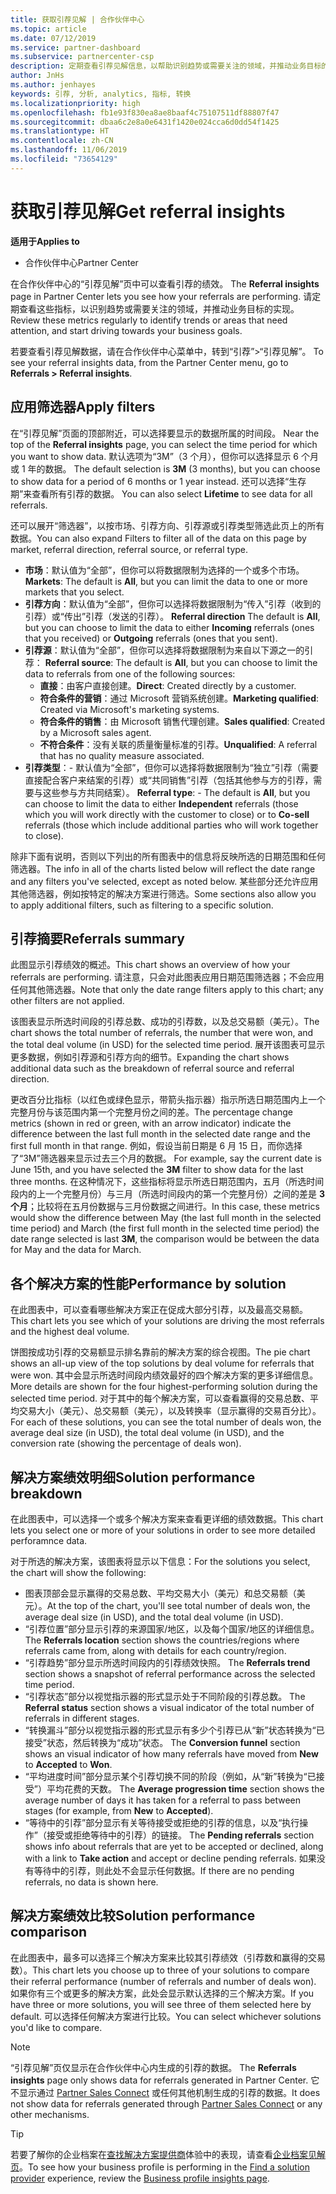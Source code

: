 ```yaml
---
title: 获取引荐见解 | 合作伙伴中心
ms.topic: article
ms.date: 07/12/2019
ms.service: partner-dashboard
ms.subservice: partnercenter-csp
description: 定期查看引荐见解信息，以帮助识别趋势或需要关注的领域，并推动业务目标的实现。
author: JnHs
ms.author: jenhayes
keywords: 引荐, 分析, analytics, 指标, 转换
ms.localizationpriority: high
ms.openlocfilehash: fb1e93f830ea8ae8baaf4c75107511df88807f47
ms.sourcegitcommit: dbaa6c2e8a0e6431f1420e024cca6d0dd54f1425
ms.translationtype: HT
ms.contentlocale: zh-CN
ms.lasthandoff: 11/06/2019
ms.locfileid: "73654129"
---
```

# <a name="get-referral-insights"></a><span data-ttu-id="8a56e-104">获取引荐见解</span><span class="sxs-lookup"><span data-stu-id="8a56e-104">Get referral insights</span></span>

<span data-ttu-id="8a56e-105">**适用于**</span><span class="sxs-lookup"><span data-stu-id="8a56e-105">**Applies to**</span></span>

- <span data-ttu-id="8a56e-106">合作伙伴中心</span><span class="sxs-lookup"><span data-stu-id="8a56e-106">Partner Center</span></span>

<span data-ttu-id="8a56e-107">在合作伙伴中心的“引荐见解”页中可以查看引荐的绩效。 </span><span class="sxs-lookup"><span data-stu-id="8a56e-107">The **Referral insights** page in Partner Center lets you see how your referrals are performing.</span></span> <span data-ttu-id="8a56e-108">请定期查看这些指标，以识别趋势或需要关注的领域，并推动业务目标的实现。</span><span class="sxs-lookup"><span data-stu-id="8a56e-108">Review these metrics regularly to identify trends or areas that need attention, and start driving towards your business goals.</span></span>

<span data-ttu-id="8a56e-109">若要查看引荐见解数据，请在合作伙伴中心菜单中，转到“引荐”>“引荐见解”。 </span><span class="sxs-lookup"><span data-stu-id="8a56e-109">To see your referral insights data, from the Partner Center menu, go to **Referrals > Referral insights**.</span></span>

## <a name="apply-filters"></a><span data-ttu-id="8a56e-110">应用筛选器</span><span class="sxs-lookup"><span data-stu-id="8a56e-110">Apply filters</span></span>

<span data-ttu-id="8a56e-111">在“引荐见解”页面的顶部附近，可以选择要显示的数据所属的时间段。 </span><span class="sxs-lookup"><span data-stu-id="8a56e-111">Near the top of the **Referral insights** page, you can select the time period for which you want to show data.</span></span> <span data-ttu-id="8a56e-112">默认选项为“3M”（3 个月），但你可以选择显示 6 个月或 1 年的数据。 </span><span class="sxs-lookup"><span data-stu-id="8a56e-112">The default selection is **3M** (3 months), but you can choose to show data for a period of 6 months or 1 year instead.</span></span> <span data-ttu-id="8a56e-113">还可以选择“生存期”来查看所有引荐的数据。 </span><span class="sxs-lookup"><span data-stu-id="8a56e-113">You can also select **Lifetime** to see data for all referrals.</span></span>

<span data-ttu-id="8a56e-114">还可以展开“筛选器”，以按市场、引荐方向、引荐源或引荐类型筛选此页上的所有数据。</span><span class="sxs-lookup"><span data-stu-id="8a56e-114">You can also expand Filters to filter all of the data on this page by market, referral direction, referral source, or referral type.</span></span>
- <span data-ttu-id="8a56e-115">**市场**：默认值为“全部”，但你可以将数据限制为选择的一个或多个市场。 </span><span class="sxs-lookup"><span data-stu-id="8a56e-115">**Markets**: The default is **All**, but you can limit the data to one or more markets that you select.</span></span>
- <span data-ttu-id="8a56e-116">**引荐方向**：默认值为“全部”，但你可以选择将数据限制为“传入”引荐（收到的引荐）或“传出”引荐（发送的引荐）。   </span><span class="sxs-lookup"><span data-stu-id="8a56e-116">**Referral direction** The default is **All**, but you can choose to limit the data to either **Incoming** referrals (ones that you received) or **Outgoing** referrals (ones that you sent).</span></span>
- <span data-ttu-id="8a56e-117">**引荐源**：默认值为“全部”，但你可以选择将数据限制为来自以下源之一的引荐： </span><span class="sxs-lookup"><span data-stu-id="8a56e-117">**Referral source**: The default is **All**, but you can choose to limit the data to referrals from one of the following sources:</span></span>
  - <span data-ttu-id="8a56e-118">**直接**：由客户直接创建。</span><span class="sxs-lookup"><span data-stu-id="8a56e-118">**Direct**: Created directly by a customer.</span></span>
  - <span data-ttu-id="8a56e-119">**符合条件的营销**：通过 Microsoft 营销系统创建。</span><span class="sxs-lookup"><span data-stu-id="8a56e-119">**Marketing qualified**: Created via Microsoft's marketing systems.</span></span>
  - <span data-ttu-id="8a56e-120">**符合条件的销售**：由 Microsoft 销售代理创建。</span><span class="sxs-lookup"><span data-stu-id="8a56e-120">**Sales qualified**: Created by a Microsoft sales agent.</span></span>
  - <span data-ttu-id="8a56e-121">**不符合条件**：没有关联的质量衡量标准的引荐。</span><span class="sxs-lookup"><span data-stu-id="8a56e-121">**Unqualified**: A referral that has no quality measure associated.</span></span>
- <span data-ttu-id="8a56e-122">**引荐类型**：- 默认值为“全部”，但你可以选择将数据限制为“独立”引荐（需要直接配合客户来结案的引荐）或“共同销售”引荐（包括其他参与方的引荐，需要与这些参与方共同结案）。   </span><span class="sxs-lookup"><span data-stu-id="8a56e-122">**Referral type**:  - The default is **All**, but you can choose to limit the data to either **Independent** referrals (those which you will work directly with the customer to close) or to **Co-sell** referrals (those which include additional parties who will work together to close).</span></span>

<span data-ttu-id="8a56e-123">除非下面有说明，否则以下列出的所有图表中的信息将反映所选的日期范围和任何筛选器。</span><span class="sxs-lookup"><span data-stu-id="8a56e-123">The info in all of the charts listed below will reflect the date range and any filters you've selected, except as noted below.</span></span> <span data-ttu-id="8a56e-124">某些部分还允许应用其他筛选器，例如按特定的解决方案进行筛选。</span><span class="sxs-lookup"><span data-stu-id="8a56e-124">Some sections also allow you to apply additional filters, such as filtering to a specific solution.</span></span>

## <a name="referrals-summary"></a><span data-ttu-id="8a56e-125">引荐摘要</span><span class="sxs-lookup"><span data-stu-id="8a56e-125">Referrals summary</span></span>

<span data-ttu-id="8a56e-126">此图显示引荐绩效的概述。</span><span class="sxs-lookup"><span data-stu-id="8a56e-126">This chart shows an overview of how your referrals are performing.</span></span> <span data-ttu-id="8a56e-127">请注意，只会对此图表应用日期范围筛选器；不会应用任何其他筛选器。</span><span class="sxs-lookup"><span data-stu-id="8a56e-127">Note that only the date range filters apply to this chart; any other filters are not applied.</span></span> 

<span data-ttu-id="8a56e-128">该图表显示所选时间段的引荐总数、成功的引荐数，以及总交易额（美元）。</span><span class="sxs-lookup"><span data-stu-id="8a56e-128">The chart shows the total number of referrals, the number that were won, and the total deal volume (in USD) for the selected time period.</span></span> <span data-ttu-id="8a56e-129">展开该图表可显示更多数据，例如引荐源和引荐方向的细节。</span><span class="sxs-lookup"><span data-stu-id="8a56e-129">Expanding the chart shows additional data such as the breakdown of referral source and referral direction.</span></span> 

<span data-ttu-id="8a56e-130">更改百分比指标（以红色或绿色显示，带箭头指示器）指示所选日期范围内上一个完整月份与该范围内第一个完整月份之间的差。</span><span class="sxs-lookup"><span data-stu-id="8a56e-130">The percentage change metrics (shown in red or green, with an arrow indicator) indicate the difference between the last full month in the selected date range and the first full month in that range.</span></span> <span data-ttu-id="8a56e-131">例如，假设当前日期是 6 月 15 日，而你选择了“3M”筛选器来显示过去三个月的数据。 </span><span class="sxs-lookup"><span data-stu-id="8a56e-131">For example, say the current date is June 15th, and you have selected the **3M** filter to show data for the last three months.</span></span> <span data-ttu-id="8a56e-132">在这种情况下，这些指标将显示所选日期范围内，五月（所选时间段内的上一个完整月份）与三月（所选时间段内的第一个完整月份）之间的差是 **3 个月**；比较将在五月份数据与三月份数据之间进行。</span><span class="sxs-lookup"><span data-stu-id="8a56e-132">In this case, these metrics would show the difference between May (the last full month in the selected time period) and March (the first full month in the selected time period) the date range selected is last **3M**, the comparison would be between the data for May and the data for March.</span></span>

## <a name="performance-by-solution"></a><span data-ttu-id="8a56e-133">各个解决方案的性能</span><span class="sxs-lookup"><span data-stu-id="8a56e-133">Performance by solution</span></span>

<span data-ttu-id="8a56e-134">在此图表中，可以查看哪些解决方案正在促成大部分引荐，以及最高交易额。</span><span class="sxs-lookup"><span data-stu-id="8a56e-134">This chart lets you see which of your solutions are driving the most referrals and the highest deal volume.</span></span>

<span data-ttu-id="8a56e-135">饼图按成功引荐的交易额显示排名靠前的解决方案的综合视图。</span><span class="sxs-lookup"><span data-stu-id="8a56e-135">The pie chart shows an all-up view of the top solutions by deal volume for referrals that were won.</span></span> <span data-ttu-id="8a56e-136">其中会显示所选时间段内绩效最好的四个解决方案的更多详细信息。</span><span class="sxs-lookup"><span data-stu-id="8a56e-136">More details are shown for the four highest-performing solution during the selected time period.</span></span> <span data-ttu-id="8a56e-137">对于其中的每个解决方案，可以查看赢得的交易总数、平均交易大小（美元）、总交易额（美元），以及转换率（显示赢得的交易百分比）。</span><span class="sxs-lookup"><span data-stu-id="8a56e-137">For each of these solutions, you can see the total number of deals won, the average deal size (in USD), the total deal volume (in USD), and the conversion rate (showing the percentage of deals won).</span></span>

## <a name="solution-performance-breakdown"></a><span data-ttu-id="8a56e-138">解决方案绩效明细</span><span class="sxs-lookup"><span data-stu-id="8a56e-138">Solution performance breakdown</span></span>

<span data-ttu-id="8a56e-139">在此图表中，可以选择一个或多个解决方案来查看更详细的绩效数据。</span><span class="sxs-lookup"><span data-stu-id="8a56e-139">This chart lets you select one or more of your solutions in order to see more detailed perforamnce data.</span></span>

<span data-ttu-id="8a56e-140">对于所选的解决方案，该图表将显示以下信息：</span><span class="sxs-lookup"><span data-stu-id="8a56e-140">For the solutions you select, the chart will show the following:</span></span>
- <span data-ttu-id="8a56e-141">图表顶部会显示赢得的交易总数、平均交易大小（美元）和总交易额（美元）。</span><span class="sxs-lookup"><span data-stu-id="8a56e-141">At the top of the chart, you'll see total number of deals won, the average deal size (in USD), and the total deal volume (in USD).</span></span>
- <span data-ttu-id="8a56e-142">“引荐位置”部分显示引荐的来源国家/地区，以及每个国家/地区的详细信息。 </span><span class="sxs-lookup"><span data-stu-id="8a56e-142">The **Referrals location** section shows the countries/regions where referrals came from, along with details for each country/region.</span></span>
- <span data-ttu-id="8a56e-143">“引荐趋势”部分显示所选时间段内的引荐绩效快照。 </span><span class="sxs-lookup"><span data-stu-id="8a56e-143">The **Referrals trend** section shows a snapshot of referral performance across the selected time period.</span></span>
- <span data-ttu-id="8a56e-144">“引荐状态”部分以视觉指示器的形式显示处于不同阶段的引荐总数。 </span><span class="sxs-lookup"><span data-stu-id="8a56e-144">The **Referral status** section shows a visual indicator of the total number of referrals in different stages.</span></span>
- <span data-ttu-id="8a56e-145">“转换漏斗”部分以视觉指示器的形式显示有多少个引荐已从“新”状态转换为“已接受”状态，然后转换为“成功”状态。    </span><span class="sxs-lookup"><span data-stu-id="8a56e-145">The **Conversion funnel** section shows an visual indicator of how many referrals have moved from **New** to **Accepted** to **Won**.</span></span>
- <span data-ttu-id="8a56e-146">“平均进度时间”部分显示某个引荐切换不同的阶段（例如，从“新”转换为“已接受”）平均花费的天数。   </span><span class="sxs-lookup"><span data-stu-id="8a56e-146">The **Average progression time** section shows the average number of days it has taken for a referral to pass between stages (for example, from **New** to **Accepted**).</span></span>
- <span data-ttu-id="8a56e-147">“等待中的引荐”部分显示有关等待接受或拒绝的引荐的信息，以及“执行操作”（接受或拒绝等待中的引荐）的链接。  </span><span class="sxs-lookup"><span data-stu-id="8a56e-147">The **Pending referrals** section shows info about referrals that are yet to be accepted or declined, along with a link to **Take action** and accept or decline pending referrals.</span></span> <span data-ttu-id="8a56e-148">如果没有等待中的引荐，则此处不会显示任何数据。</span><span class="sxs-lookup"><span data-stu-id="8a56e-148">If there are no pending referrals, no data is shown here.</span></span>

## <a name="solution-performance-comparison"></a><span data-ttu-id="8a56e-149">解决方案绩效比较</span><span class="sxs-lookup"><span data-stu-id="8a56e-149">Solution performance comparison</span></span>

<span data-ttu-id="8a56e-150">在此图表中，最多可以选择三个解决方案来比较其引荐绩效（引荐数和赢得的交易数）。</span><span class="sxs-lookup"><span data-stu-id="8a56e-150">This chart lets you choose up to three of your solutions to compare their referral performance (number of referrals and number of deals won).</span></span> <span data-ttu-id="8a56e-151">如果你有三个或更多的解决方案，此处会显示默认选择的三个解决方案。</span><span class="sxs-lookup"><span data-stu-id="8a56e-151">If you have three or more solutions, you will see three of them selected here by default.</span></span> <span data-ttu-id="8a56e-152">可以选择任何解决方案进行比较。</span><span class="sxs-lookup"><span data-stu-id="8a56e-152">You can select whichever solutions you'd like to compare.</span></span>

> [!NOTE]
> <span data-ttu-id="8a56e-153">“引荐见解”页仅显示在合作伙伴中心内生成的引荐的数据。 </span><span class="sxs-lookup"><span data-stu-id="8a56e-153">The **Referrals insights** page only shows data for referrals generated in Partner Center.</span></span> <span data-ttu-id="8a56e-154">它不显示通过 [Partner Sales Connect](https://support.microsoft.com/help/3170447/learn-to-use-partner-center-sales-connect) 或任何其他机制生成的引荐的数据。</span><span class="sxs-lookup"><span data-stu-id="8a56e-154">It does not show data for referrals generated through [Partner Sales Connect](https://support.microsoft.com/help/3170447/learn-to-use-partner-center-sales-connect) or any other mechanisms.</span></span>

> [!TIP]
> <span data-ttu-id="8a56e-155">若要了解你的企业档案在[查找解决方案提供商](https://www.microsoft.com/solution-providers/home)体验中的表现，请查看[企业档案见解页](analyze-your-marketing-profile.md)。</span><span class="sxs-lookup"><span data-stu-id="8a56e-155">To see how your business profile is performing in the [Find a solution provider](https://www.microsoft.com/solution-providers/home) experience, review the [Business profile insights page](analyze-your-marketing-profile.md).</span></span>

